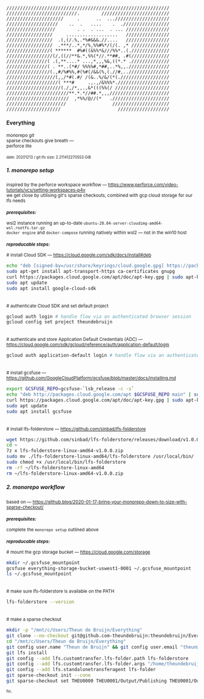 ```
////////////////////////////////////////////////////////////
//////////////////////////.        /////////////////////////
/////////////////////     .      ..  ...////////////////////
///////////////////    ..  .   ....    .  ./////////////////
//////////////////        . .  . ...  . ... ////////////////
/////////////////     ...................   ////////////////
/////////////////  .(,(/.%,.*%#&&&.//....   ////////////////
/////////////////  .***/..*,*/%,%%#%*/(/(. ,* //////////////
////////////////( ******  #%#((&%%*&///%%*..(.//////////////
/////////////////(/,((//**&.*,%%(*//.**##, .#(//////////////
///////////////( .(,**....* ...,*,,,%&,((*.* .//////////////
///////////////( . **..(*#/ %%%%#,*##,..*%,,.///////////////
////////////////(.,#/%#%%,#(%#(/&&(%,(.//#,..///////////////
//////////////////(,,/*#(.#/ /(&..%/&/(*(.//////////////////
///////////////////( ***#     .,.,/&%%%*.///////////////////
////////////////////(./,/*,,.,&*(((%%(/ ////////////////////
///////////////////////**.*.*//##.*,,,//////////////////////
///////////////////////  ,*%%/@//(*   ./////////////////////
//////////////////////                 /////////////////////
////////////////////                     ///////////////////
```
#### Everything
<sup>monorepo _git_\
sparse checkouts give breath —\
perforce lite</sup>\
<br/>
<sub><sup>date: 20201213 / git lfs size: 2.211412270553 GiB</sup></sub>
</sup>
##### 1. monorepo setup
<sup>inspired by the perforce workspace workflow — https://www.perforce.com/video-tutorials/vcs/setting-workspaces-p4v</sup>  
<sup>we get close by utilising git's sparse checkouts, combined with gcp cloud storage for our lfs needs</sup>   
\
<sup><b>_prerequisites:_</b>\
\
wsl2 instance running an up-to-date `ubuntu-20.04-server-cloudimg-amd64-wsl.rootfs.tar.gz`\
`docker engine` and `docker-compose` running natively within wsl2 — not in the win10 host\
</sup>
<br/>
<sup><b>_reproducable steps:_</b>\
\
</sup>
<sup>\# install Cloud SDK — https://cloud.google.com/sdk/docs/install#deb</sup>  
```zsh
echo "deb [signed-by=/usr/share/keyrings/cloud.google.gpg] https://packages.cloud.google.com/apt cloud-sdk main" | sudo tee -a /etc/apt/sources.list.d/google-cloud-sdk.list
sudo apt-get install apt-transport-https ca-certificates gnupg
curl https://packages.cloud.google.com/apt/doc/apt-key.gpg | sudo apt-key --keyring /usr/share/keyrings/cloud.google.gpg add -
sudo apt update
sudo apt install google-cloud-sdk
```
\
<sup>\# authenticate Cloud SDK and set default project</sup>  
```zsh
gcloud auth login # handle flow via an authenticated browser session
gcloud config set project theundebruijn
```
\
<sup>\# authenticate and store Application Default Credentials (ADC) — https://cloud.google.com/sdk/gcloud/reference/auth/application-default/login</sup>  
```zsh
gcloud auth application-default login # handle flow via an authenticated browser session
```
\
<sup>\# install gcsfuse — https://github.com/GoogleCloudPlatform/gcsfuse/blob/master/docs/installing.md</sup>  
```zsh
export GCSFUSE_REPO=gcsfuse-`lsb_release -c -s`
echo "deb http://packages.cloud.google.com/apt $GCSFUSE_REPO main" | sudo tee /etc/apt/sources.list.d/gcsfuse.list
curl https://packages.cloud.google.com/apt/doc/apt-key.gpg | sudo apt-key add -
sudo apt update
sudo apt install gcsfuse
```
\
<sup>\# install lfs-folderstore — https://github.com/sinbad/lfs-folderstore</sup>  
```zsh
wget https://github.com/sinbad/lfs-folderstore/releases/download/v1.0.0/lfs-folderstore-linux-amd64-v1.0.0.zip -P ~
cd ~
7z x lfs-folderstore-linux-amd64-v1.0.0.zip
sudo mv ./lfs-folderstore-linux-amd64/lfs-folderstore /usr/local/bin/
sudo chmod +x /usr/local/bin/lfs-folderstore
rm -rf ~/lfs-folderstore-linux-amd64
rm ~/lfs-folderstore-linux-amd64-v1.0.0.zip
```
##### 2. monorepo workflow
<sup>based on — https://github.blog/2020-01-17-bring-your-monorepo-down-to-size-with-sparse-checkout/</sup>  
\
<sup><b>_prerequisites:_</b>\
\
complete the `monorepo setup` outlined above\
</sup>
<br/>
<sup><b>_reproducable steps:_</b>\
\
</sup>
<sup>\# mount the gcp storage bucket — https://cloud.google.com/storage</sup>  
```zsh
mkdir ~/.gcsfuse_mountpoint
gcsfuse everything-storage-bucket-uswest1-0001 ~/.gcsfuse_mountpoint
ls ~/.gcsfuse_mountpoint
```
\
<sup>\# make sure lfs-folderstore is available on the PATH</sup>  
```zsh
lfs-folderstore --version
```
\
<sup>\# make a sparse checkout</sup>  
```zsh
mkdir -p "/mnt/c/Users/Theun de Bruijn/Everything"
git clone --no-checkout git@github.com-theundebruijn:theundebruijn/Everything.git "/mnt/c/Users/Theun de Bruijn/Everything"
cd "/mnt/c/Users/Theun de Bruijn/Everything"
git config user.name "Theun de Bruijn" && git config user.email "theun@theundebruijn.com"
git lfs install
git config --add lfs.customtransfer.lfs-folder.path lfs-folderstore
git config --add lfs.customtransfer.lfs-folder.args "/home/theundebruijn/.gcsfuse_mountpoint"
git config --add lfs.standalonetransferagent lfs-folder
git sparse-checkout init --cone
git sparse-checkout set THEU0000 THEU0001/Output/Publishing THEU0001/Output/3D
```
<sub><sup>fin.</sup></sub>
